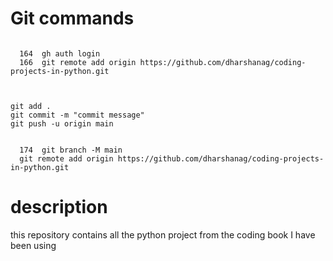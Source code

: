 # Git commands
```

  164  gh auth login
  166  git remote add origin https://github.com/dharshanag/coding-projects-in-python.git
  


git add .
git commit -m "commit message"
git push -u origin main
 

  174  git branch -M main
  git remote add origin https://github.com/dharshanag/coding-projects-in-python.git

  ```
# description
this repository contains all the python project from the coding book I have been using
